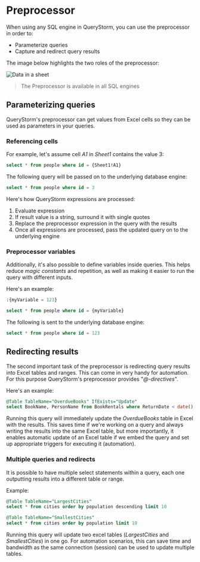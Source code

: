 # Preprocessor
When using any SQL engine in QueryStorm, you can use the preprocessor in order to:

- Parameterize queries 
- Capture and redirect query results

The image below highlights the two roles of the preprocessor:

![Data in a sheet](https://www.querystorm.com/Images/docs/preprocessor.png)

> The Preprocessor is available in all SQL engines

## Parameterizing queries
QueryStorm's preprocessor can get values from Excel cells so they can be used as parameters in your queries. 

### Referencing cells 

For example, let's assume cell *A1* in *Sheet1* contains the value 3:

```sql
select * from people where id = {Sheet1!A1}
```
The following query will be passed on to the underlying database engine:
```sql
select * from people where id = 3     
```

Here's how QueryStorm expressions are processed:
1. Evaluate expression
1. If result value is a string, surround it with single quotes
1. Replace the preprocessor expression in the query with the results
1. Once all expressions are processed, pass the updated query on to the underlying engine 

### Preprocessor variables

Additionally, it's also possible to define variables inside queries. This helps reduce *magic constants* and repetition, as well as making it easier to run the query with different inputs.

Here's an example:

```sql
:{myVariable = 123}

select * from people where id = {myVariable}
```
The following is sent to the underlying database engine:
```sql
select * from people where id = 123
```


## Redirecting results
The second important task of the preprocessor is redirecting query results into Excel tables and ranges. This can come in very handy for automation. For this purpose QueryStorm's preprocessor provides "*@-directives*".

Here's an example:


```sql
@Table TableName="OverdueBooks" IfExists="Update"
select BookName, PersonName from BookRentals where ReturnDate < date() and Returned=0 
```

Running this query will immediately update the *OverdueBooks* table in Excel with the results. This saves time if we're working on a query and always writing the results into the same Excel table, but more importantly, it enables automatic update of an Excel table if we embed the query and set up appropriate triggers for executing it (automation). 

### Multiple queries and redirects
It is possible to have multiple select statements within a query, each one outputting results into a different table or range.

Example:

```sql
@Table TableName="LargestCities"
select * from cities order by population descending limit 10

@Table TableName="SmallestCities"
select * from cities order by population limit 10 
```

Running this query will update two excel tables (*LargestCities* and *SmallestCities*) in one go. For automation scenarios, this can save time and bandwidth as the same connection (session) can be used to update multiple tables.

 
   